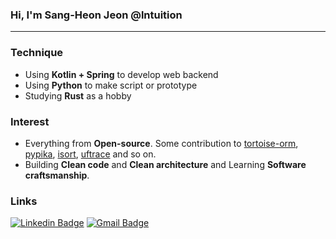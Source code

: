 ### Hi, I'm Sang-Heon Jeon @lntuition 
---

### Technique
- Using **Kotlin + Spring** to develop web backend
- Using **Python** to make script or prototype
- Studying **Rust** as a hobby

### Interest
- Everything from **Open-source**. Some contribution to [tortoise-orm](https://github.com/tortoise/tortoise-orm), [pypika](https://github.com/kayak/pypika), [isort](https://github.com/PyCQA/isort), [uftrace](https://github.com/namhyung/uftrace) and so on. 
- Building **Clean code** and **Clean architecture** and Learning **Software craftsmanship**.

### Links
[![Linkedin Badge](https://img.shields.io/badge/-LinkedIn-blue?style=flat-square&logo=Linkedin&logoColor=white&link=https://www.linkedin.com/in/sang-heon-jeon-994515190)](https://www.linkedin.com/in/sang-heon-jeon-994515190)
[![Gmail Badge](https://img.shields.io/badge/-Gmail-d14836?style=flat-square&logo=Gmail&logoColor=white&link=mailto:ekffu200098@gmail.com)](mailto:ekffu200098@gmail.com)  

